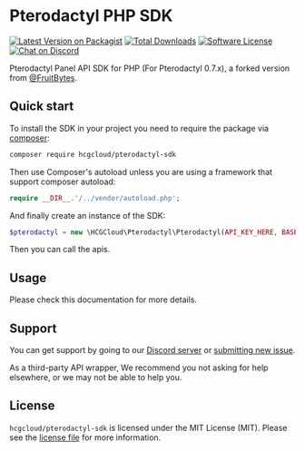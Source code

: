 # Pterodactyl PHP SDK

[![Latest Version on Packagist][ico-version]][link-packagist]
[![Total Downloads][ico-downloads]][link-downloads]
[![Software License][ico-license]](https://github.com/hcgcloud/pterodactyl-sdk/blob/master/LICENSE.md)
[![Chat on Discord][ico-chat]][link-chat]

Pterodactyl Panel API SDK for PHP (For Pterodactyl 0.7.x), a forked version from [@FruitBytes](https://github.com/FruitBytes).

## Quick start

To install the SDK in your project you need to require the package via [composer](http://getcomposer.org):

``` bash
composer require hcgcloud/pterodactyl-sdk
```

Then use Composer's autoload unless you are using a framework that support composer autoload:

``` php
require __DIR__.'/../vendor/autoload.php';
```

And finally create an instance of the SDK:

``` php
$pterodactyl = new \HCGCloud\Pterodactyl\Pterodactyl(API_KEY_HERE, BASE_URI_HERE);
```

Then you can call the apis.

## Usage

Please check this documentation for more details.

## Support

You can get support by going to our [Discord server](https://discord.gg/5KnNVfv) or [submitting new issue](https://github.com/hcgcloud/pterodactyl-sdk/issues/new).

As a third-party API wrapper, We recommend you not asking for help elsewhere, or we may not be able to help you.

## License

`hcgcloud/pterodactyl-sdk` is licensed under the MIT License (MIT). Please see the
[license file](https://github.com/hcgcloud/pterodactyl-sdk/blob/master/LICENSE.md) for more information.

[ico-version]: https://img.shields.io/packagist/v/hcgcloud/pterodactyl-sdk.svg
[ico-license]: https://img.shields.io/badge/license-MIT-green.svg
[ico-downloads]: https://img.shields.io/packagist/dt/hcgcloud/pterodactyl-sdk.svg
[ico-chat]: https://img.shields.io/discord/609764930899673092

[link-packagist]: https://packagist.org/packages/hcgcloud/pterodactyl-sdk
[link-downloads]: https://packagist.org/packages/hcgcloud/pterodactyl-sdk
[link-chat]: https://discord.gg/5KnNVfv
